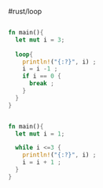 #rust/loop
```rust

fn main(){
  let mut i = 3;
  
  loop{
    println!("{:?}", i) ;
    i = i -1 ;
    if i == 0 {
      break ;
    }
  }
}
```


```rust

fn main(){
  let mut i = 1;

  while i <=3 {
    println!("{:?}", i) ;
    i = i + 1 ;
  }
}
```






